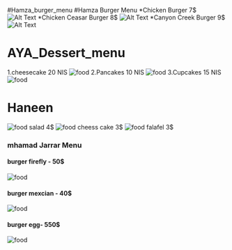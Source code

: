 #Hamza_burger_menu
#Hamza Burger Menu
*Chicken Burger   7$    ![Alt Text](https://www.google.ps/search?q=burger+pictures&tbm=isch&tbo=u&source=univ&sa=X&ved=0ahUKEwirg5Ch-ufVAhXJKlAKHXDpCSoQsAQIJA&biw=1536&bih=735#imgrc=F0e8NKwxp0-hDM:)
*Chicken Ceasar Burger  8$   ![Alt Text](https://www.google.ps/search?q=burger+pictures&tbm=isch&tbo=u&source=univ&sa=X&ved=0ahUKEwirg5Ch-ufVAhXJKlAKHXDpCSoQsAQIJA&biw=1536&bih=735#imgrc=3PUqxKq7aO41ZM:)
*Canyon Creek Burger    9$   ![Alt Text](https://www.google.ps/search?biw=1536&bih=735&tbm=isch&sa=1&q=+canyonburger+pictures&oq=+canyonburger+pictures&gs_l=psy-ab.3...196792.198330.0.198566.7.7.0.0.0.0.139.838.0j7.7.0....0...1.1.64.psy-ab..0.3.397...0j0i67k1j0i13k1j0i7i30k1.ZRhcRtV_HlM#imgdii=1mC3aCgyJOxs1M:&imgrc=gZDFGdif6PF15M:)


# AYA_Dessert_menu
1.cheesecake   20 NIS
![food](http://img.taste.com.au/O8JC4F3Q/taste/2016/11/new-york-cheesecake-40742-1.jpeg)
2.Pancakes     10 NIS
![food](http://ghk.h-cdn.co/assets/16/38/980x490/landscape-1474822198-how-to-make-pancakes.jpg)
3.Cupcakes     15 NIS
![food](http://susiecakes.com/app/uploads/2016/01/SC-menu-mini-cupcakes.jpg)

# Haneen
![food](https://s3.envato.com/files/200433990/Preview%20Images%20Set/Food%20Menu%20Trifold%20Brochure%20Vol.01%20-%20Back-01.jpg)                   salad           4$
![food](https://s3.envato.com/files/200433990/Preview%20Images%20Set/Food%20Menu%20Trifold%20Brochure%20Vol.01%20-%20Back-01.jpg)                   cheess cake     3$
![food](https://s3.envato.com/files/200433990/Preview%20Images%20Set/Food%20Menu%20Trifold%20Brochure%20Vol.01%20-%20Back-01.jpg)                   falafel         3$


### mhamad Jarrar Menu 
#### burger firefly - 50$
![food](http://www.tellusaboutus.com/comments/images/BK-WebComment/BB_WHOPPER-v1.png)    
#### burger mexcian - 40$

![food](http://www.tellusaboutus.com/comments/images/BK-WebComment/BB_WHOPPER-v1.png)   
#### burger egg- 550$

![food](http://www.tellusaboutus.com/comments/images/BK-WebComment/BB_WHOPPER-v1.png)      
